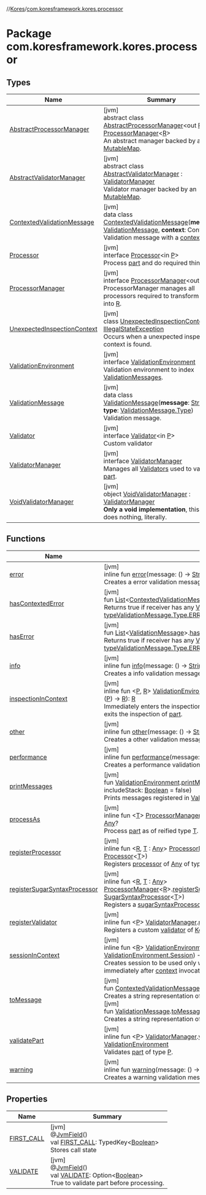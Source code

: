 //[Kores](../../index.md)/[com.koresframework.kores.processor](index.md)

# Package com.koresframework.kores.processor

## Types

| Name | Summary |
|---|---|
| [AbstractProcessorManager](-abstract-processor-manager/index.md) | [jvm]<br>abstract class [AbstractProcessorManager](-abstract-processor-manager/index.md)<out [R](-abstract-processor-manager/index.md)> : [ProcessorManager](-processor-manager/index.md)<[R](-abstract-processor-manager/index.md)> <br>An abstract manager backed by a [MutableMap](https://kotlinlang.org/api/latest/jvm/stdlib/kotlin.collections/-mutable-map/index.html). |
| [AbstractValidatorManager](-abstract-validator-manager/index.md) | [jvm]<br>abstract class [AbstractValidatorManager](-abstract-validator-manager/index.md) : [ValidatorManager](-validator-manager/index.md)<br>Validator manager backed by an [MutableMap](https://kotlinlang.org/api/latest/jvm/stdlib/kotlin.collections/-mutable-map/index.html). |
| [ContextedValidationMessage](-contexted-validation-message/index.md) | [jvm]<br>data class [ContextedValidationMessage](-contexted-validation-message/index.md)(**message**: [ValidationMessage](-validation-message/index.md), **context**: Context)<br>Validation message with a [context](-contexted-validation-message/context.md). |
| [Processor](-processor/index.md) | [jvm]<br>interface [Processor](-processor/index.md)<in [P](-processor/index.md)><br>Process [part](-processor/index.md) and do required things. |
| [ProcessorManager](-processor-manager/index.md) | [jvm]<br>interface [ProcessorManager](-processor-manager/index.md)<out [R](-processor-manager/index.md)><br>ProcessorManager manages all processors required to transform [Any](https://kotlinlang.org/api/latest/jvm/stdlib/kotlin/-any/index.html) into [R](-processor-manager/index.md). |
| [UnexpectedInspectionContext](-unexpected-inspection-context/index.md) | [jvm]<br>class [UnexpectedInspectionContext](-unexpected-inspection-context/index.md) : [IllegalStateException](https://docs.oracle.com/javase/8/docs/api/java/lang/IllegalStateException.html)<br>Occurs when a unexpected inspection context is found. |
| [ValidationEnvironment](-validation-environment/index.md) | [jvm]<br>interface [ValidationEnvironment](-validation-environment/index.md)<br>Validation environment to index [ValidationMessages](-validation-message/index.md). |
| [ValidationMessage](-validation-message/index.md) | [jvm]<br>data class [ValidationMessage](-validation-message/index.md)(**message**: [String](https://kotlinlang.org/api/latest/jvm/stdlib/kotlin/-string/index.html), **type**: [ValidationMessage.Type](-validation-message/-type/index.md))<br>Validation message. |
| [Validator](-validator/index.md) | [jvm]<br>interface [Validator](-validator/index.md)<in [P](-validator/index.md)><br>Custom validator |
| [ValidatorManager](-validator-manager/index.md) | [jvm]<br>interface [ValidatorManager](-validator-manager/index.md)<br>Manages all [Validators](-validator/index.md) used to validate [part](https://kotlinlang.org/api/latest/jvm/stdlib/kotlin/-any/index.html). |
| [VoidValidatorManager](-void-validator-manager/index.md) | [jvm]<br>object [VoidValidatorManager](-void-validator-manager/index.md) : [ValidatorManager](-validator-manager/index.md)<br>**Only a void implementation**, this class does nothing, literally. |

## Functions

| Name | Summary |
|---|---|
| [error](error.md) | [jvm]<br>inline fun [error](error.md)(message: () -> [String](https://kotlinlang.org/api/latest/jvm/stdlib/kotlin/-string/index.html)): [ValidationMessage](-validation-message/index.md)<br>Creates a error validation message. |
| [hasContextedError](has-contexted-error.md) | [jvm]<br>fun [List](https://kotlinlang.org/api/latest/jvm/stdlib/kotlin.collections/-list/index.html)<[ContextedValidationMessage](-contexted-validation-message/index.md)>.[hasContextedError](has-contexted-error.md)(): [Boolean](https://kotlinlang.org/api/latest/jvm/stdlib/kotlin/-boolean/index.html)<br>Returns true if receiver has any [ValidationMessage](-validation-message/index.md) of [type](-validation-message/type.md)[ValidationMessage.Type.ERROR](-validation-message/-type/-e-r-r-o-r/index.md). |
| [hasError](has-error.md) | [jvm]<br>fun [List](https://kotlinlang.org/api/latest/jvm/stdlib/kotlin.collections/-list/index.html)<[ValidationMessage](-validation-message/index.md)>.[hasError](has-error.md)(): [Boolean](https://kotlinlang.org/api/latest/jvm/stdlib/kotlin/-boolean/index.html)<br>Returns true if receiver has any [ValidationMessage](-validation-message/index.md) of [type](-validation-message/type.md)[ValidationMessage.Type.ERROR](-validation-message/-type/-e-r-r-o-r/index.md). |
| [info](info.md) | [jvm]<br>inline fun [info](info.md)(message: () -> [String](https://kotlinlang.org/api/latest/jvm/stdlib/kotlin/-string/index.html)): [ValidationMessage](-validation-message/index.md)<br>Creates a info validation message. |
| [inspectionInContext](inspection-in-context.md) | [jvm]<br>inline fun <[P](inspection-in-context.md), [R](inspection-in-context.md)> [ValidationEnvironment](-validation-environment/index.md).[inspectionInContext](inspection-in-context.md)(part: [P](inspection-in-context.md), context: ([P](inspection-in-context.md)) -> [R](inspection-in-context.md)): [R](inspection-in-context.md)<br>Immediately enters the inspection of [part](inspection-in-context.md), calls [context](inspection-in-context.md) and then immediately exits the inspection of [part](inspection-in-context.md). |
| [other](other.md) | [jvm]<br>inline fun [other](other.md)(message: () -> [String](https://kotlinlang.org/api/latest/jvm/stdlib/kotlin/-string/index.html)): [ValidationMessage](-validation-message/index.md)<br>Creates a other validation message. |
| [performance](performance.md) | [jvm]<br>inline fun [performance](performance.md)(message: () -> [String](https://kotlinlang.org/api/latest/jvm/stdlib/kotlin/-string/index.html)): [ValidationMessage](-validation-message/index.md)<br>Creates a performance validation message. |
| [printMessages](print-messages.md) | [jvm]<br>fun [ValidationEnvironment](-validation-environment/index.md).[printMessages](print-messages.md)(printer: ([String](https://kotlinlang.org/api/latest/jvm/stdlib/kotlin/-string/index.html)) -> [Unit](https://kotlinlang.org/api/latest/jvm/stdlib/kotlin/-unit/index.html), includeStack: [Boolean](https://kotlinlang.org/api/latest/jvm/stdlib/kotlin/-boolean/index.html) = false)<br>Prints messages registered in [ValidationEnvironment](-validation-environment/index.md). |
| [processAs](process-as.md) | [jvm]<br>inline fun <[T](process-as.md)> [ProcessorManager](-processor-manager/index.md)<*>.[processAs](process-as.md)(part: [T](process-as.md), data: TypedData): [Any](https://kotlinlang.org/api/latest/jvm/stdlib/kotlin/-any/index.html)?<br>Process [part](process-as.md) as of reified type [T](process-as.md). |
| [registerProcessor](register-processor.md) | [jvm]<br>inline fun <[R](register-processor.md), [T](register-processor.md) : [Any](https://kotlinlang.org/api/latest/jvm/stdlib/kotlin/-any/index.html)> [ProcessorManager](-processor-manager/index.md)<[R](register-processor.md)>.[registerProcessor](register-processor.md)(processor: [Processor](-processor/index.md)<[T](register-processor.md)>)<br>Registers [processor](register-processor.md) of [Any](https://kotlinlang.org/api/latest/jvm/stdlib/kotlin/-any/index.html) of type: [T](register-processor.md). |
| [registerSugarSyntaxProcessor](register-sugar-syntax-processor.md) | [jvm]<br>inline fun <[R](register-sugar-syntax-processor.md), [T](register-sugar-syntax-processor.md) : [Any](https://kotlinlang.org/api/latest/jvm/stdlib/kotlin/-any/index.html)> [ProcessorManager](-processor-manager/index.md)<[R](register-sugar-syntax-processor.md)>.[registerSugarSyntaxProcessor](register-sugar-syntax-processor.md)(sugarSyntaxProcessor: [SugarSyntaxProcessor](../com.koresframework.kores.sugar/-sugar-syntax-processor/index.md)<[T](register-sugar-syntax-processor.md)>)<br>Registers a [sugarSyntaxProcessor](register-sugar-syntax-processor.md) of [Any](https://kotlinlang.org/api/latest/jvm/stdlib/kotlin/-any/index.html) of type: [T](register-sugar-syntax-processor.md). |
| [registerValidator](register-validator.md) | [jvm]<br>inline fun <[P](register-validator.md)> [ValidatorManager](-validator-manager/index.md).[registerValidator](register-validator.md)(validator: [Validator](-validator/index.md)<[P](register-validator.md)>)<br>Registers a custom [validator](register-validator.md) of [KoresPart](../com.koresframework.kores/-kores-part/index.md) of type [P](register-validator.md). |
| [sessionInContext](session-in-context.md) | [jvm]<br>inline fun <[R](session-in-context.md)> [ValidationEnvironment](-validation-environment/index.md).[sessionInContext](session-in-context.md)(context: (session: [ValidationEnvironment.Session](-validation-environment/-session/index.md)) -> [R](session-in-context.md)): [R](session-in-context.md)<br>Creates session to be used only within [context](session-in-context.md), this session is exited immediately after [context](session-in-context.md) invocation. |
| [toMessage](to-message.md) | [jvm]<br>fun [ContextedValidationMessage](-contexted-validation-message/index.md).[toMessage](to-message.md)(): [String](https://kotlinlang.org/api/latest/jvm/stdlib/kotlin/-string/index.html)<br>Creates a string representation of the [ContextedValidationMessage](-contexted-validation-message/index.md)<br>[jvm]<br>fun [ValidationMessage](-validation-message/index.md).[toMessage](to-message.md)(): [String](https://kotlinlang.org/api/latest/jvm/stdlib/kotlin/-string/index.html)<br>Creates a string representation of the [ValidationMessage](-validation-message/index.md) |
| [validatePart](validate-part.md) | [jvm]<br>inline fun <[P](validate-part.md)> [ValidatorManager](-validator-manager/index.md).[validatePart](validate-part.md)(part: [P](validate-part.md), data: TypedData): [ValidationEnvironment](-validation-environment/index.md)<br>Validates [part](validate-part.md) of type [P](validate-part.md). |
| [warning](warning.md) | [jvm]<br>inline fun [warning](warning.md)(message: () -> [String](https://kotlinlang.org/api/latest/jvm/stdlib/kotlin/-string/index.html)): [ValidationMessage](-validation-message/index.md)<br>Creates a warning validation message. |

## Properties

| Name | Summary |
|---|---|
| [FIRST_CALL](-f-i-r-s-t_-c-a-l-l.md) | [jvm]<br>@[JvmField](https://kotlinlang.org/api/latest/jvm/stdlib/kotlin.jvm/-jvm-field/index.html)()<br>val [FIRST_CALL](-f-i-r-s-t_-c-a-l-l.md): TypedKey<[Boolean](https://kotlinlang.org/api/latest/jvm/stdlib/kotlin/-boolean/index.html)><br>Stores call state |
| [VALIDATE](-v-a-l-i-d-a-t-e.md) | [jvm]<br>@[JvmField](https://kotlinlang.org/api/latest/jvm/stdlib/kotlin.jvm/-jvm-field/index.html)()<br>val [VALIDATE](-v-a-l-i-d-a-t-e.md): Option<[Boolean](https://kotlinlang.org/api/latest/jvm/stdlib/kotlin/-boolean/index.html)><br>True to validate part before processing. |

